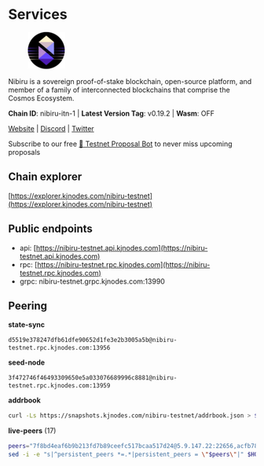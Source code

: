 # Services

<figure><img src="https://raw.githubusercontent.com/kj89/cosmos-images/main/logos/nibiru.png" alt=""><figcaption></figcaption></figure>

Nibiru is a sovereign proof-of-stake blockchain, open-source platform,  and member of a family of interconnected blockchains that comprise the Cosmos Ecosystem.

**Chain ID**: nibiru-itn-1 | **Latest Version Tag**: v0.19.2 | **Wasm**: OFF

[Website](https://nibiru.fi) | [Discord](https://discord.gg/nibirufi) | [Twitter](https://twitter.com/NibiruChain)



Subscribe to our free [🤖 Testnet Proposal Bot](https://t.me/kjnodes_testnet_proposal_bot) to never miss upcoming proposals


## Chain explorer
[https://explorer.kjnodes.com/nibiru-testnet](https://explorer.kjnodes.com/nibiru-testnet)

## Public endpoints

* api: [https://nibiru-testnet.api.kjnodes.com](https://nibiru-testnet.api.kjnodes.com)
* rpc: [https://nibiru-testnet.rpc.kjnodes.com](https://nibiru-testnet.rpc.kjnodes.com)
* grpc: nibiru-testnet.grpc.kjnodes.com:13990

## Peering

**state-sync**

```text
d5519e378247dfb61dfe90652d1fe3e2b3005a5b@nibiru-testnet.rpc.kjnodes.com:13956
```

**seed-node**

```text
3f472746f46493309650e5a033076689996c8881@nibiru-testnet.rpc.kjnodes.com:13959
```

**addrbook**
```bash
curl -Ls https://snapshots.kjnodes.com/nibiru-testnet/addrbook.json > $HOME/.nibid/config/addrbook.json
```

**live-peers** (17)
```bash
peers="7f8bd4eaf6b9b213fd7b89ceefc517bcaa517d24@5.9.147.22:22656,acfb784350b9dd2558720d623fe25ac6fd4ac9d6@144.91.82.124:26656,7ef37c8952fdd9cfbf50aa7e89373876b28a3ed1@93.183.208.94:26656,4e6bfe976a1f43c2368a8ec59a8716138b46227d@43.155.106.215:26656,f98a8229e5dc6da6d5e49fd4e115472df3d1773c@95.9.36.100:26656,8a2e384b898a00dcf8052d129d6beb9f8f5ef86b@5.75.232.237:26656,e1cb0df376c0f88169cb203b304d7cf26b87d1a3@149.102.158.241:26656,a10fd4adadd7ca8f430ad88ffdc93366e9471b00@149.102.135.51:26656,ba4533a60790009033673e66a53e53fc5db436e4@93.183.208.83:26656,e2ad22b7cefbddd747c29d90882561e566ff2d3e@65.109.50.106:26656,b9f203a7d45a2a2766ff144ea9cc680987886772@85.239.242.186:26656,5b2614774a890a7383e9700e4fc8fa202517ec74@144.91.97.6:26656,5160aa16c18a37d25c3e667c80de83279715f2aa@195.2.75.252:26656,a5455fdd70a915023bb4902143704430793c3e68@162.55.163.78:26656,f6c4429af0c199f579d55b3b12b760e431db21d4@34.139.52.143:26656,dfdfca675e009578b775d7febace9d15d97c3755@207.180.224.21:26656,d5519e378247dfb61dfe90652d1fe3e2b3005a5b@65.109.68.190:13956"
sed -i -e "s|^persistent_peers *=.*|persistent_peers = \"$peers\"|" $HOME/.nibid/config/config.toml
```
